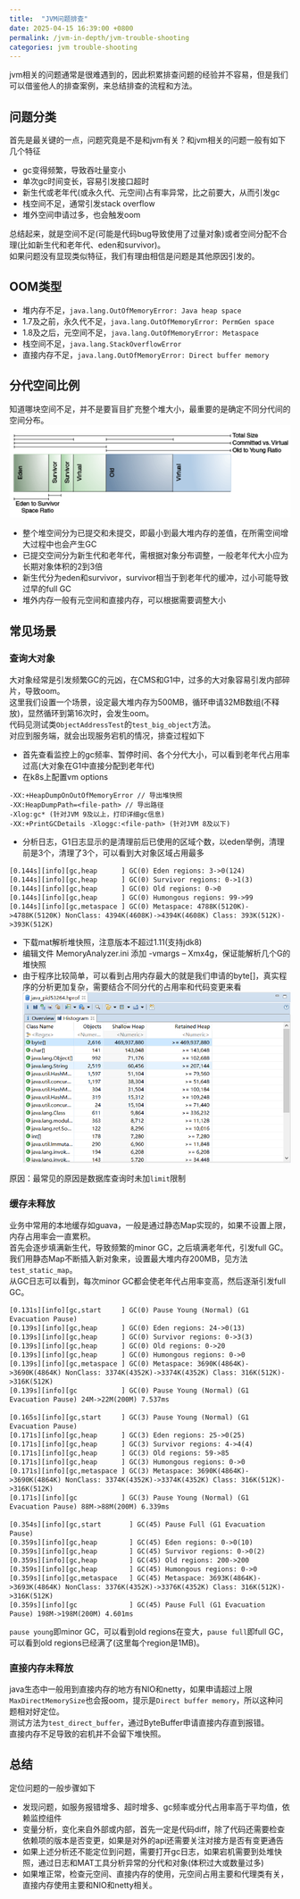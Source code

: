 ```yaml
---
title:  "JVM问题排查"
date: 2025-04-15 16:39:00 +0800
permalink: /jvm-in-depth/jvm-trouble-shooting
categories: jvm trouble-shooting
---
```


jvm相关的问题通常是很难遇到的，因此积累排查问题的经验并不容易，但是我们可以借鉴他人的排查案例，来总结排查的流程和方法。

## 问题分类
首先是最关键的一点，问题究竟是不是和jvm有关？和jvm相关的问题一般有如下几个特征
+ gc变得频繁，导致吞吐量变小
+ 单次gc时间变长，容易引发接口超时
+ 新生代或老年代(或永久代、元空间)占有率异常，比之前要大，从而引发gc
+ 栈空间不足，通常引发stack overflow
+ 堆外空间申请过多，也会触发oom

总结起来，就是空间不足(可能是代码bug导致使用了过量对象)或者空间分配不合理(比如新生代和老年代、eden和survivor)。  
如果问题没有显现类似特征，我们有理由相信是问题是其他原因引发的。

## OOM类型
+ 堆内存不足，`java.lang.OutOfMemoryError: Java heap space`
+ 1.7及之前，永久代不足，`java.lang.OutOfMemoryError: PermGen space`
+ 1.8及之后，元空间不足，`java.lang.OutOfMemoryError: Metaspace`
+ 栈空间不足，`java.lang.StackOverflowError`
+ 直接内存不足，`java.lang.OutOfMemoryError: Direct buffer memory`

## 分代空间比例
知道哪块空间不足，并不是要盲目扩充整个堆大小，最重要的是确定不同分代间的空间分布。  
![](/assets/img/collector/space-ratio.png)  
+ 整个堆空间分为已提交和未提交，即最小到最大堆内存的差值，在所需空间增大过程中也会产生GC
+ 已提交空间分为新生代和老年代，需根据对象分布调整，一般老年代大小应为长期对象体积的2到3倍
+ 新生代分为eden和survivor，survivor相当于到老年代的缓冲，过小可能导致过早的full GC
+ 堆外内存一般有元空间和直接内存，可以根据需要调整大小

## 常见场景
### 查询大对象
大对象经常是引发频繁GC的元凶，在CMS和G1中，过多的大对象容易引发内部碎片，导致oom。  
这里我们设置一个场景，设定最大堆内存为500MB，循环申请32MB数组(不释放)，显然循环到第16次时，会发生oom。  
代码见测试类`ObjectAddressTest`的`test_big_object`方法。  
对应到服务端，就会出现服务宕机的情况，排查过程如下

+ 首先查看监控上的gc频率、暂停时间、各个分代大小，可以看到老年代占用率过高(大对象在G1中直接分配到老年代)
+ 在k8s上配置vm options
```text
-XX:+HeapDumpOnOutOfMemoryError // 导出堆快照
-XX:HeapDumpPath=<file-path> // 导出路径
-Xlog:gc* (针对JVM 9及以上，打印详细gc信息)
-XX:+PrintGCDetails -Xloggc:<file-path> (针对JVM 8及以下)
```
+ 分析日志，G1日志显示的是清理前后已使用的区域个数，以eden举例，清理前是3个，清理了3个，可以看到大对象区域占用最多
```text
[0.144s][info][gc,heap      ] GC(0) Eden regions: 3->0(124)
[0.144s][info][gc,heap      ] GC(0) Survivor regions: 0->1(3)
[0.144s][info][gc,heap      ] GC(0) Old regions: 0->0
[0.144s][info][gc,heap      ] GC(0) Humongous regions: 99->99
[0.144s][info][gc,metaspace ] GC(0) Metaspace: 4788K(5120K)->4788K(5120K) NonClass: 4394K(4608K)->4394K(4608K) Class: 393K(512K)->393K(512K)
```
+ 下载mat解析堆快照，注意版本不超过1.11(支持jdk8)
+ 编辑文件 MemoryAnalyzer.ini 添加 -vmargs – Xmx4g，保证能解析几个G的堆快照
+ 由于程序比较简单，可以看到占用内存最大的就是我们申请的byte[]，真实程序的分析更加复杂，需要结合不同分代的占用率和代码变更来看
  ![](/assets/img/gc/mat-histogram.png)

原因：最常见的原因是数据库查询时未加`limit`限制 

### 缓存未释放
业务中常用的本地缓存如guava，一般是通过静态Map实现的，如果不设置上限，内存占用率会一直累积。  
首先会逐步填满新生代，导致频繁的minor GC，之后填满老年代，引发full GC。  
我们用静态Map不断插入新对象来，设置最大堆内存200MB，见方法`test_static_map`。  
从GC日志可以看到，每次minor GC都会使老年代占用率变高，然后逐渐引发full GC。

```text
[0.131s][info][gc,start     ] GC(0) Pause Young (Normal) (G1 Evacuation Pause)
[0.139s][info][gc,heap      ] GC(0) Eden regions: 24->0(13)
[0.139s][info][gc,heap      ] GC(0) Survivor regions: 0->3(3)
[0.139s][info][gc,heap      ] GC(0) Old regions: 0->20
[0.139s][info][gc,heap      ] GC(0) Humongous regions: 0->0
[0.139s][info][gc,metaspace ] GC(0) Metaspace: 3690K(4864K)->3690K(4864K) NonClass: 3374K(4352K)->3374K(4352K) Class: 316K(512K)->316K(512K)
[0.139s][info][gc           ] GC(0) Pause Young (Normal) (G1 Evacuation Pause) 24M->22M(200M) 7.537ms

[0.165s][info][gc,start     ] GC(3) Pause Young (Normal) (G1 Evacuation Pause)
[0.171s][info][gc,heap      ] GC(3) Eden regions: 25->0(25)
[0.171s][info][gc,heap      ] GC(3) Survivor regions: 4->4(4)
[0.171s][info][gc,heap      ] GC(3) Old regions: 59->85
[0.171s][info][gc,heap      ] GC(3) Humongous regions: 0->0
[0.171s][info][gc,metaspace ] GC(3) Metaspace: 3690K(4864K)->3690K(4864K) NonClass: 3374K(4352K)->3374K(4352K) Class: 316K(512K)->316K(512K)
[0.171s][info][gc           ] GC(3) Pause Young (Normal) (G1 Evacuation Pause) 88M->88M(200M) 6.339ms

[0.354s][info][gc,start       ] GC(45) Pause Full (G1 Evacuation Pause)
[0.359s][info][gc,heap        ] GC(45) Eden regions: 0->0(10)
[0.359s][info][gc,heap        ] GC(45) Survivor regions: 0->0(2)
[0.359s][info][gc,heap        ] GC(45) Old regions: 200->200
[0.359s][info][gc,heap        ] GC(45) Humongous regions: 0->0
[0.359s][info][gc,metaspace   ] GC(45) Metaspace: 3693K(4864K)->3693K(4864K) NonClass: 3376K(4352K)->3376K(4352K) Class: 316K(512K)->316K(512K)
[0.359s][info][gc             ] GC(45) Pause Full (G1 Evacuation Pause) 198M->198M(200M) 4.601ms
```
`pause young`即minor GC，可以看到old regions在变大，`pause full`即full GC，可以看到old regions已经满了(这里每个region是1MB)。

### 直接内存未释放
java生态中一般用到直接内存的地方有NIO和netty，如果申请超过上限`MaxDirectMemorySize`也会报oom，提示是`Direct buffer memory`，所以这种问题相对好定位。  
测试方法为`test_direct_buffer`，通过ByteBuffer申请直接内存直到报错。  
直接内存不足导致的宕机并不会留下堆快照。

## 总结
定位问题的一般步骤如下
+ 发现问题，如服务报错增多、超时增多、gc频率或分代占用率高于平均值，依赖监控组件
+ 变量分析，变化来自外部或内部，首先一定是代码diff，除了代码还需要检查依赖项的版本是否变更，如果是对外的api还需要关注对接方是否有变更通告
+ 如果上述分析还不能定位到问题，需要打开gc日志，如果宕机需要到处堆快照，通过日志和MAT工具分析异常的分代和对象(体积过大或数量过多)
+ 如果堆正常，检查元空间、直接内存的使用，元空间占用主要和代理类有关，直接内存使用主要和NIO和netty相关。